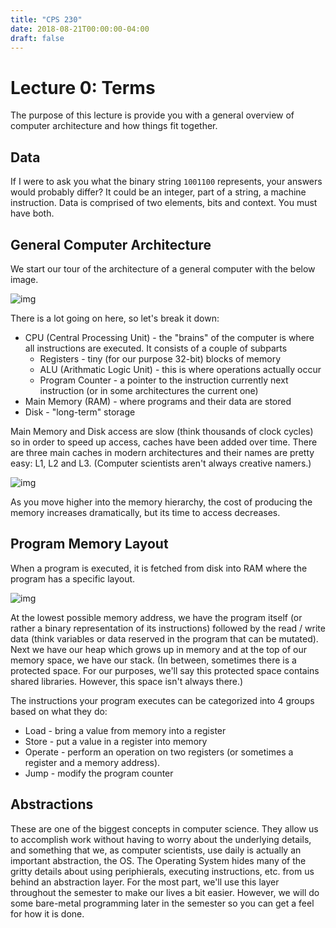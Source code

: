 ```yaml
---
title: "CPS 230"
date: 2018-08-21T00:00:00-04:00
draft: false
---
```


# Lecture 0: Terms

The purpose of this lecture is provide you with a general overview of computer architecture and how things fit together.

## Data

If I were to ask you what the binary string `1001100` represents, your answers would probably differ?  It could be an integer, part of a string, a machine instruction.  Data is comprised of two elements, bits and context.  You must have both.

## General Computer Architecture

We start our tour of the architecture of a general computer with the below image.

![img](/bju/cps230/lectures/lec0-images/img_1.png)

There is a lot going on here, so let's break it down:

* CPU (Central Processing Unit) - the "brains" of the computer is where all instructions are executed.  It consists of a couple of subparts
	* Registers - tiny (for our purpose 32-bit) blocks of memory
	* ALU (Arithmatic Logic Unit) - this is where operations actually occur
	* Program Counter - a pointer to the instruction currently next instruction (or in some architectures the current one)
* Main Memory (RAM) - where programs and their data are stored 
* Disk - "long-term" storage

Main Memory and Disk access are slow (think thousands of clock cycles) so in order to speed up access, caches have been added over time.  There are three main caches in modern architectures and their names are pretty easy: L1, L2 and L3.  (Computer scientists aren't always creative namers.)

![img](/bju/cps230/lectures/lec0-images/img_2.png)

As you move higher into the memory hierarchy, the cost of producing the memory increases dramatically, but its time to access decreases.

## Program Memory Layout

When a program is executed, it is fetched from disk into RAM where the program has a specific layout.

![img](/bju/cps230/lectures/lec0-images/_img_3.png)

At the lowest possible memory address, we have the program itself (or rather a binary representation of its instructions) followed by the read / write data (think variables or data reserved in the program that can be mutated).  Next we have our heap which grows up in memory and at the top of our memory space, we have our stack.  (In between, sometimes there is a protected space.  For our purposes, we'll say this protected space contains shared libraries.  However, this space isn't always there.)

The instructions your program executes can be categorized into 4 groups based on what they do:

* Load - bring a value from memory into a register
* Store - put a value in a register into memory
* Operate - perform an operation on two registers (or sometimes a register and a memory address).
* Jump - modify the program counter

## Abstractions

These are one of the biggest concepts in computer science.  They allow us to accomplish work without having to worry about the underlying details, and something that we, as computer scientists, use daily is actually an important abstraction, the OS.  The Operating System hides many of the gritty details about using periphierals, executing instructions, etc. from us behind an abstraction layer.  For the most part, we'll use this layer throughout the semester to make our lives a bit easier.  However, we will do some bare-metal programming later in the semester so you can get a feel for how it is done.

